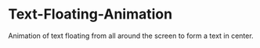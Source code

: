 # Text-Floating-Animation
Animation of text floating from all around the screen to form a text in center.
